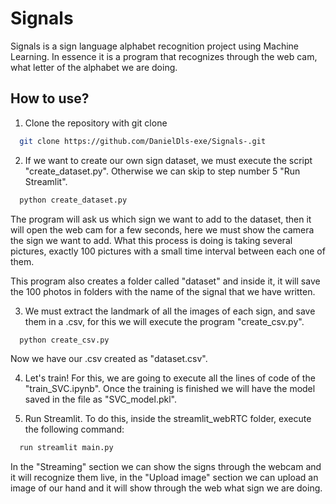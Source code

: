 # Signals

Signals is a sign language alphabet recognition project using Machine Learning. In essence it is a program that recognizes through the web cam, what letter of the alphabet we are doing. 


## How to use?

1. Clone the repository with git clone

```bash
  git clone https://github.com/DanielDls-exe/Signals-.git
```
2. If we want to create our own sign dataset, we must execute the script "create_dataset.py". Otherwise we can skip to step number 5 "Run Streamlit".

```bash
  python create_dataset.py
```
The program will ask us which sign we want to add to the dataset, then it will open the web cam for a few seconds, here we must show the camera the sign we want to add. What this process is doing is taking several pictures, exactly 100 pictures with a small time interval between each one of them.

This program also creates a folder called "dataset" and inside it, it will save the 100 photos in folders with the name of the signal that we have written.

3. We must extract the landmark of all the images of each sign, and save them in a .csv, for this we will execute the program "create_csv.py".

```bash
  python create_csv.py
```
Now we have our .csv created as "dataset.csv". 

4. Let's train! For this, we are going to execute all the lines of code of the "train_SVC.ipynb". Once the training is finished we will have the model saved in the file as "SVC_model.pkl".

5. Run Streamlit. 
To do this, inside the streamlit_webRTC folder, execute the following command:

```bash
  run streamlit main.py
```
In the "Streaming" section we can show the signs through the webcam and it will recognize them live, in the "Upload image" section we can upload an image of our hand and it will show through the web what sign we are doing.
